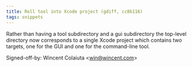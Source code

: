 ```yaml
---
title: Roll tool into Xcode project (gdiff, cc8b116)
tags: snippets
---
```


Rather than having a tool subdirectory and a gui subdirectory the top-level directory now corresponds to a single Xcode project which contains two targets, one for the GUI and one for the command-line tool.

Signed-off-by: Wincent Colaiuta &lt;win@wincent.com&gt;
